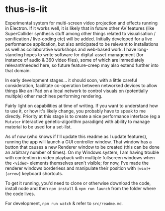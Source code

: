 # thus-is-lit

Experimental system for multi-screen video projection and effects running in Electron.  If it works well, it is likely that in future other AV features (like SuperCollider synthesis stuff among other things related to visualisation / sonification / live-coding etc) will be added.  Initially developed for a live performance application, but also anticipated to be relevant to installations as well as collaborative workshops and web-based work.  I have long-standing hopes to write software for digital-asset-management (for instance of audio & 360 video files), some of which are immediately relevant/needed here, so future feature-creep may also extend further into that domain.

In early development stages... it should soon, with a little careful consideration, facilitate co-operation between networked devices to allow things like an iPad on a local network to control visuals on (potentially multiple) other machines performing rendering.

Fairly light on capabilities at time of writing.  If you want to understand how to use it, or how it's likely change, you probably have to speak to me directly.  Priority at this stage is to create a nice performance interface (eg a `Mutator` interactive genetic-algorithm paradigm) with ability to manage material to be used for a set-list.

As of now (who knows if I'll update this readme as I update features), running the app will launch a GUI controller window.  That window has a button that causes a new Renderer window to be created (this can be done an arbitrary number of times).  On my Windows system, I am having trouble with contention in video playback with multiple fullscreen windows when the `<video>` elements themselves aren't visible; for now, I've made the renderer windows borderless and manipulate their position with `[win]+[arrow]` keyboard shortcuts.

To get it running, you'd need to clone or otherwise download the code, install node and then `npm install` & `npm run launch` from the folder where the code lives.

For development, `npm run watch` & refer to `src/readme.md`.